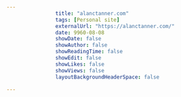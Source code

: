 ---
                title: "alanctanner.com"
                tags: [Personal site]
                externalUrl: "https://alanctanner.com/"
                date: 9960-08-08
                showDate: false
                showAuthor: false
                showReadingTime: false
                showEdit: false
                showLikes: false
                showViews: false
                layoutBackgroundHeaderSpace: false
                ---
